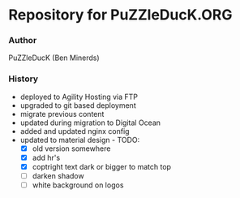 # Repository for PuZZleDucK.ORG

### Author

PuZZleDucK (Ben Minerds)

### History

- deployed to Agility Hosting via FTP
- upgraded to git based deployment
- migrate previous content
- updated during migration to Digital Ocean
- added and updated nginx config
- updated to material design - TODO:
  - [x] old version somewhere
  - [x] add hr's
  - [x] coptright text dark or bigger to match top
  - [ ] darken shadow
  - [ ] white background on logos
